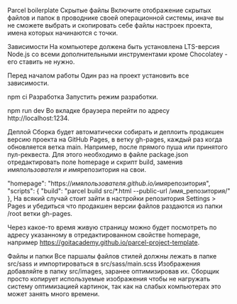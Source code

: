 Parcel boilerplate Скрытые файлы Включите отображение скрытых файлов и папок в
проводнике своей операционной системы, иначе вы не сможете выбрать и скопировать
себе файлы настроек проекта, имена которых начинаются с точки.

Зависимости На компьютере должена быть установлена LTS-версия Node.js со всеми
дополнительными инструментами кроме Chocolatey - его ставить не нужно.

Перед началом работы Один раз на проект установить все зависимости.

npm ci Разработка Запустить режим разработки.

npm run dev Во вкладке браузера перейти по адресу http://localhost:1234.

Деплой Сборка будет автоматически собирать и деплоить продакшен версию проекта
на GitHub Pages, в ветку gh-pages, каждый раз когда обновляется ветка main.
Например, после прямого пуша или принятого пул-реквеста. Для этого необходимо в
файле package.json отредактировать поле homepage и скрипт build, заменив
имя*пользователя и имя*репозитория на свои.

"homepage": "https://имя*пользователя.github.io/имя*репозитория", "scripts": {
"build": "parcel build src/\*.html --public-url /имя_репозитория/" }, На всякий
случай стоит зайти в настройки репозитория Settings > Pages и убедиться что
продакшен версии файлов раздаются из папки /root ветки gh-pages.

Через какое-то время живую страницу можно будет посмотреть по адресу указанному
в отредактированном свойстве homepage, например
https://goitacademy.github.io/parcel-project-template.

Файлы и папки Все паршалы файлов стилей должны лежать в папке src/sass и
импортироваться в src/sass/main.scss Изображения добавляйте в папку src/images,
заранее оптимизировав их. Сборщик просто копирует используемые изображения чтобы
не нагружать систему оптимизацией картинок, так как на слабых компьютерах это
может занять много времени.
